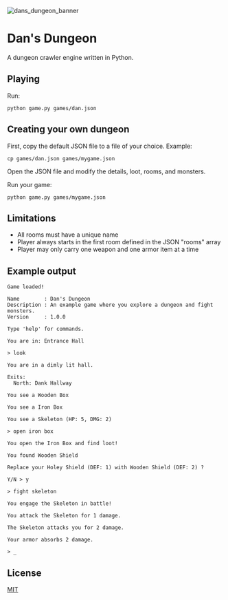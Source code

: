 
![dans_dungeon_banner](https://github.com/user-attachments/assets/babaeb5e-9a46-48a8-b812-65f0caf5f456)

# Dan's Dungeon

A dungeon crawler engine written in Python.

## Playing

Run:

`python game.py games/dan.json`

## Creating your own dungeon

First, copy the default JSON file to a file of your choice. Example:

`cp games/dan.json games/mygame.json`

Open the JSON file and modify the details, loot, rooms, and monsters.

Run your game:

`python game.py games/mygame.json`

## Limitations

* All rooms must have a unique name
* Player always starts in the first room defined in the JSON "rooms" array
* Player may only carry one weapon and one armor item at a time

## Example output

```
Game loaded!

Name        : Dan's Dungeon
Description : An example game where you explore a dungeon and fight monsters.
Version     : 1.0.0

Type 'help' for commands.

You are in: Entrance Hall

> look

You are in a dimly lit hall.

Exits:
  North: Dank Hallway

You see a Wooden Box

You see a Iron Box

You see a Skeleton (HP: 5, DMG: 2)

> open iron box

You open the Iron Box and find loot!

You found Wooden Shield

Replace your Holey Shield (DEF: 1) with Wooden Shield (DEF: 2) ?

Y/N > y

> fight skeleton

You engage the Skeleton in battle!

You attack the Skeleton for 1 damage.

The Skeleton attacks you for 2 damage.

Your armor absorbs 2 damage.

> _
```

## License

[MIT](https://mit-license.org)
